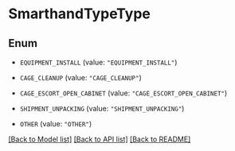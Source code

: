 # SmarthandTypeType

## Enum


* `EQUIPMENT_INSTALL` (value: `"EQUIPMENT_INSTALL"`)

* `CAGE_CLEANUP` (value: `"CAGE_CLEANUP"`)

* `CAGE_ESCORT_OPEN_CABINET` (value: `"CAGE_ESCORT_OPEN_CABINET"`)

* `SHIPMENT_UNPACKING` (value: `"SHIPMENT_UNPACKING"`)

* `OTHER` (value: `"OTHER"`)


[[Back to Model list]](../README.md#documentation-for-models) [[Back to API list]](../README.md#documentation-for-api-endpoints) [[Back to README]](../README.md)


